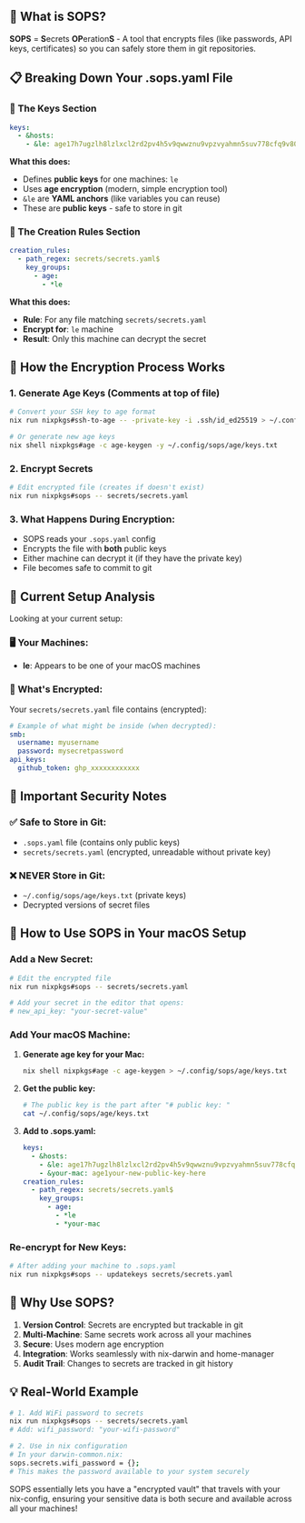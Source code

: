 
## 🔐 What is SOPS?

**SOPS** = **S**ecrets **OP**eration**S** - A tool that encrypts files (like passwords, API keys, certificates) so you can safely store them in git repositories.

## 📋 Breaking Down Your .sops.yaml File

### 🔑 The Keys Section
```yaml
keys:
  - &hosts:
    - &le: age17h7ugzlh8lzlxcl2rd2pv4h5v9qwwznu9vpzvyahmn5suv778cfq9v80ff
```

**What this does:**
- Defines **public keys** for one machines: `le`
- Uses **age encryption** (modern, simple encryption tool)
- `&le` are **YAML anchors** (like variables you can reuse)
- These are **public keys** - safe to store in git

### 🎯 The Creation Rules Section
```yaml
creation_rules:
  - path_regex: secrets/secrets.yaml$
    key_groups:
      - age:
        - *le
```

**What this does:**
- **Rule**: For any file matching `secrets/secrets.yaml`
- **Encrypt for**: `le` machine
- **Result**: Only this machine can decrypt the secret

## 🔄 How the Encryption Process Works

### 1. **Generate Age Keys** (Comments at top of file)
```bash
# Convert your SSH key to age format
nix run nixpkgs#ssh-to-age -- -private-key -i .ssh/id_ed25519 > ~/.config/sops/age/keys.txt

# Or generate new age keys
nix shell nixpkgs#age -c age-keygen -y ~/.config/sops/age/keys.txt
```

### 2. **Encrypt Secrets**
```bash
# Edit encrypted file (creates if doesn't exist)
nix run nixpkgs#sops -- secrets/secrets.yaml
```

### 3. **What Happens During Encryption:**
- SOPS reads your `.sops.yaml` config
- Encrypts the file with **both** public keys
- Either machine can decrypt it (if they have the private key)
- File becomes safe to commit to git

## 📁 Current Setup Analysis

Looking at your current setup:

### 🖥️ Your Machines:
- **le**: Appears to be one of your macOS machines

### 🔐 What's Encrypted:
Your `secrets/secrets.yaml` file contains (encrypted):
```yaml
# Example of what might be inside (when decrypted):
smb:
  username: myusername
  password: mysecretpassword
api_keys:
  github_token: ghp_xxxxxxxxxxxx
```

## 🚨 Important Security Notes

### ✅ Safe to Store in Git:
- `.sops.yaml` file (contains only public keys)
- `secrets/secrets.yaml` (encrypted, unreadable without private key)

### ❌ NEVER Store in Git:
- `~/.config/sops/age/keys.txt` (private keys)
- Decrypted versions of secret files

## 🔧 How to Use SOPS in Your macOS Setup

### **Add a New Secret:**
```bash
# Edit the encrypted file
nix run nixpkgs#sops -- secrets/secrets.yaml

# Add your secret in the editor that opens:
# new_api_key: "your-secret-value"
```

### **Add Your macOS Machine:**
1. **Generate age key for your Mac:**
   ```bash
   nix shell nixpkgs#age -c age-keygen > ~/.config/sops/age/keys.txt
   ```

2. **Get the public key:**
   ```bash
   # The public key is the part after "# public key: "
   cat ~/.config/sops/age/keys.txt
   ```

3. **Add to .sops.yaml:**
   ```yaml
   keys:
     - &hosts:
       - &le: age17h7ugzlh8lzlxcl2rd2pv4h5v9qwwznu9vpzvyahmn5suv778cfq9v80ff
       - &your-mac: age1your-new-public-key-here
   creation_rules:
     - path_regex: secrets/secrets.yaml$
       key_groups:
         - age:
           - *le
           - *your-mac
   ```

### **Re-encrypt for New Keys:**
```bash
# After adding your machine to .sops.yaml
nix run nixpkgs#sops -- updatekeys secrets/secrets.yaml
```

## 🎯 Why Use SOPS?

1. **Version Control**: Secrets are encrypted but trackable in git
2. **Multi-Machine**: Same secrets work across all your machines
3. **Secure**: Uses modern age encryption
4. **Integration**: Works seamlessly with nix-darwin and home-manager
5. **Audit Trail**: Changes to secrets are tracked in git history

## 💡 Real-World Example

```bash
# 1. Add WiFi password to secrets
nix run nixpkgs#sops -- secrets/secrets.yaml
# Add: wifi_password: "your-wifi-password"

# 2. Use in nix configuration
# In your darwin-common.nix:
sops.secrets.wifi_password = {};
# This makes the password available to your system securely
```

SOPS essentially lets you have a "encrypted vault" that travels with your nix-config, ensuring your sensitive data is both secure and available across all your machines!
